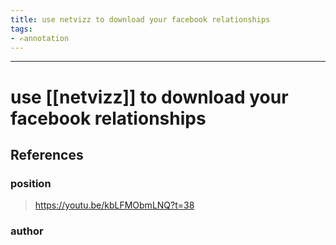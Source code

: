 ```yaml
---
title: use netvizz to download your facebook relationships
tags:
- ✍️annotation
---
```



---

# use [[netvizz]] to download your facebook relationships
## References

### position
>  https://youtu.be/kbLFMObmLNQ?t=38
### author
>  
